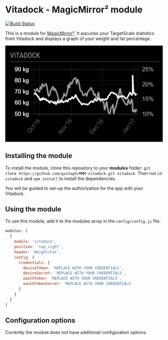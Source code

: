 # Vitadock - MagicMirror² module

[![Build Status](https://travis-ci.org/qistoph/MMM-vitadock.svg?branch=master)](https://travis-ci.org/qistoph/MMM-vitadock)

This is a module for [MagicMirror²](https://github.com/MichMich/MagicMirror).
It aqcuires your TargetScale statistics from Vitadock and displays a graph of
your weight and fat percentage.

![Example Visualization](.previews/vitadock.png)

## Installing the module

To install the module, clone this repository to your __modules__ folder:
`git clone https://github.com/qistoph/MMM-vitadock.git vitadock`.
Then run `cd vitadock` and `npm install` to install the dependencies.

You will be guided to set-up the authorization for the app with your Vitadock.

## Using the module

To use this module, add it to the modules array in the `config/config.js` file:

```javascript
modules: [
  {
    module: 'vitadock',
    position: 'top_right',
    header: 'Weight/Fat',
    config: {
      credentials: {
        deviceToken: 'REPLACE WITH YOUR CREDENTIALS',
        deviceSecret: 'REPLACE WITH YOUR CREDENTIALS',
        oauthToken: 'REPLACE WITH YOUR CREDENTIALS',
        oauthTokenSecret: 'REPLACE WITH YOUR CREDENTIALS'
      }
    }
  }
]
```

## Configuration options

Currently the module does not have additional configuration options.
